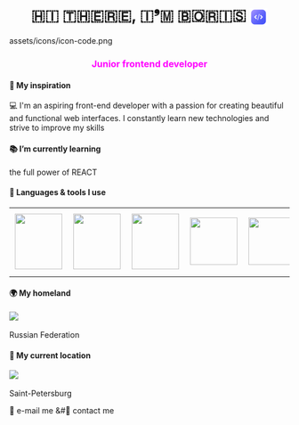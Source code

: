 <h1 align="center">​🇭​​🇮​ ​🇹​​🇭​​🇪​​🇷​​🇪​, ​🇮​❜​🇲​ ​🇧​​🇴​​🇷​​🇮​​🇸 ​<img src="./assets/icons/icon-code.png" height="32" style="vertical-align: middle;"/></h1> assets/icons/icon-code.png 
<h3 align="center" style="color: magenta;">Junior frontend developer</h3>
<h4><b>&#127993 My inspiration</b></h4>
<p>
&#128187 I'm an aspiring front-end developer with a passion for creating beautiful and functional web interfaces. I constantly learn new technologies and strive to improve my skills
</p>
<h4><b>&#128218 I’m currently learning</b></h4>
<p>the full power of REACT</p>
<h4><b>&#128208 Languages & tools I use</b></h4>
<table style="border-collapse: collapse;">
        <tr>
            <td style="border: none; padding: 10px;"><img src="https://github.com/webbOrista/webbOrista/assets/icons/icon- html" width="85" height="100"></td>
            <td style="border: none; padding: 10px;"><img src="https://github.com/webbOrista/webbOrista/assets/icons/icon-css.svg" width="85" height="100"></td>
            <td style="border: none; padding: 10px;"><img src="https://github.com/webbOrista/webbOrista/assets/icons/icon-javascript.svg" width="85" height="100"></td>
            <td style="border: none; padding: 10px;"><img src="https://github.com/webbOrista/webbOrista/assets/icons/icon-typescript.svg" width="85" height="85"></td>
            <td style="border: none; padding: 10px;"><img src="https://github.com/webbOrista/webbOrista/assets/icons/icon-react.svg" width="85" height="85"></td>
            <td style="border: none; padding: 10px;"><img src="https://github.com/webbOrista/webbOrista/assets/icons/icon-webpack.svg" width="100" height="100"></td>
        </tr>
    </table>
<h4><b>&#127757 My homeland</b></h4>
<img src="https://github.com/webbOrista/webbOrista/assets/icons/icon-russia.png" height="32"><p>Russian Federation</p>
<h4><b>&#128205 My current location</b></h4>
<img src="https://github.com/webbOrista/webbOrista/assets/icons/icon-location-2.png" height="32"><p>Saint-Petersburg</p>
<a href="mailto:butorinb.g.main@gmail.com" style="text-decoration: none; color: inherit;">&#128231 e-mail me</a>
<a href="https://t.me/Boris_Butorin" style="text-decoration: none; color: inherit;">&#&#128172 contact me</a>

